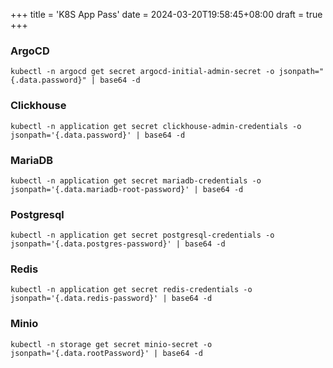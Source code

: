 +++
title = 'K8S App Pass'
date = 2024-03-20T19:58:45+08:00
draft = true
+++

### ArgoCD
```shell
kubectl -n argocd get secret argocd-initial-admin-secret -o jsonpath="{.data.password}" | base64 -d
```

### Clickhouse
```shell
kubectl -n application get secret clickhouse-admin-credentials -o jsonpath='{.data.password}' | base64 -d
```

### MariaDB
```shell
kubectl -n application get secret mariadb-credentials -o jsonpath='{.data.mariadb-root-password}' | base64 -d
```

### Postgresql
```shell
kubectl -n application get secret postgresql-credentials -o jsonpath='{.data.postgres-password}' | base64 -d
```

### Redis
```shell
kubectl -n application get secret redis-credentials -o jsonpath='{.data.redis-password}' | base64 -d
```

### Minio
```shell
kubectl -n storage get secret minio-secret -o jsonpath='{.data.rootPassword}' | base64 -d
```